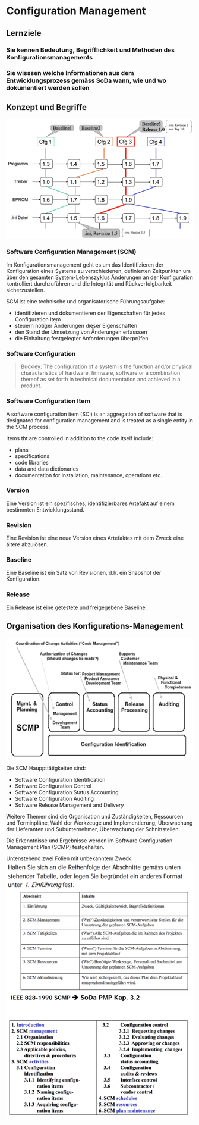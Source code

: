 # Configuration Management

## Lernziele

### Sie kennen Bedeutung, Begrifflichkeit und Methoden des Konfigurationsmanagements

### Sie wisssen welche Informationen aus dem Entwicklungsprozess gemäss SoDa wann, wie und wo dokumentiert werden sollen

## Konzept und Begriffe
![Zusammenhang Versionen, Konfigurationen und Releases](./assets/scm-context.png)

### Software Configuration Management (SCM)
Im Konfigurationsmanagement geht es um das Identifizieren der Konfiguration eines Systems zu verschiedenen, definierten Zeitpunkten um über den gesamten System-Lebenszyklus Änderungen an der Konfiguration kontrolliert durchzuführen und die Integrität und Rückverfolgbarkeit sicherzustellen.

SCM ist eine technische und organisatorische Führungsaufgabe:
  - identifizieren und dokumentieren der Eigenschaften für jedes Configuration Item 
  - steuern nötiger Änderungen dieser Eigenschaften
  - den Stand der Umsetzung von Änderungen erfasssen 
  - die Einhaltung festgelegter Anforderungen überprüfen

### Software Configuration
> Buckley: The configuration of a system is the function and/or physical characteristics of hardware, firmware, software or a combination thereof as set forth in technical documentation and achieved in a product.

### Software Configuration Item
A software configuration item (SCI) is an aggregation of software that is designated for configuration management and is treated as a single entity in the SCM process.

Items tht are controlled in addition to the code itself include:
  - plans
  - specifications
  - code libraries
  - data and data dictionaries
  - documentation for installation, maintenance, operations etc.

### Version
Eine Version ist ein spezifisches, identifizierbares Artefakt auf einem bestimmten Entwicklungsstand.

### Revision
Eine Revision ist eine neue Version eines Artefaktes mit dem Zweck eine ältere abzulösen.

### Baseline
Eine Baseline ist ein Satz von Revisionen, d.h. ein Snapshot der Konfiguration.

### Release
Ein Release ist eine getestete und freigegebene Baseline.

## Organisation des Konfigurations-Management
![Organisation des Konfigurations-Management](./assets/configuration-management.png)

Die SCM Hauppttätigkeiten sind:
  - Software Configuration Identification
  - Software Configuration Control
  - Software Configuration Status Accounting
  - Software Configuration Auditing
  - Software Release Management and Delivery

Weitere Themen sind die Organisation und Zuständigkeiten, Ressourcen und Terminpläne, Wahl der Werkzeuge und Implementierung, Überwachung der Lieferanten und Subunternehmer, Überwachung der Schnittstellen.

Die Erkenntnisse und Ergebnisse werden im Software Configuration Management Plan (SCMP) festgehalten.

Untenstehend zwei Folien mit unbekanntem Zweck:
![Unknown1](./assets/cm-unknown1.png)
![Unknown2](./assets/cm-unknown2.png)

